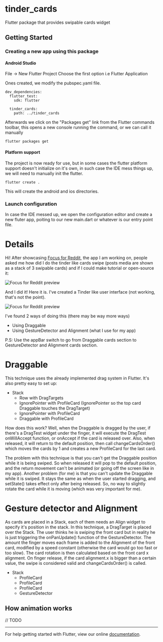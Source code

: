 # tinder_cards

Flutter package that provides swipable cards widget

## Getting Started

### Creating a new app using this package
#### Android Studio
File -> New Flutter Project
    Choose the first option i.e Flutter Application

Ones created, we modify the pubspec.yaml file.

```
dev_dependencies:
  flutter_test:
    sdk: flutter

  tinder_cards:
    path: ../tinder_cards
```

Afterwards we click on the "Packages get" link from the Flutter commands toolbar, this opens
a new console running the command, or we can call it manually
```
flutter packages get
```

#### Platform support
The project is now ready for use, but in some cases the flutter platform support doesn't initialize
on it's own, in such case the IDE mess things up, we will need to manually init the flutter.

```
flutter create .
```
This will create the android and ios directories.

### Launch configuration
In case the IDE messed up, we open the configuration editor and create a new fluter app, poiting to
our new main.dart or whatever is our entry point file.


# Details

Hi! After showcasing [Focus for Reddit](https://play.google.com/store/apps/details?id=com.skuu.focusreddit), the app I am working on, people asked me how did I do the tinder like cards swipe (posts media are shown as a stack of 3 swipable cards) and if I could make tutorial or open-source it:

![Focus for Reddit preview](https://i.imgur.com/vVyY7O5.gif)

And I did it! Here it is. I've created a Tinder like user interface (not working, that's not the point).

![Focus for Reddit preview](https://i.imgur.com/PM9AhLX.gif)

I've found 2 ways of doing this (there may be way more ways)
 - Using Draggable
 - Using GestureDetector and Alignment (what I use for my app)

P.S: Use the appBar switch to go from Draggable cards section to GestureDetector and Alignment cards section.

# Draggable
This technique uses the already implemented drag system in Flutter. It's also pretty easy to set up:
 - Stack
   - Row with DragTargets
   - IgnorePointer with ProfileCard (IgnorePointer so the top card Draggable touches the DragTarget)
   - IgnorePointer with ProfileCard
   - Draggable with ProfileCard

How does this work? Well, when the Draggable is dragged by the user, if there's a DragTest widget under the finger, it will execute the DragTest onWillAccept function, or onAccept if the card is released over. Also, when released, it will return to the default position, then call changeCardsOrder() which moves the cards by 1 and creates a new ProfileCard for the last card.

The problem with this technique is that you can't get the Draggable position while it is being swiped. So when released it will pop to the default position, and the return movement can't be animated (or going off the screen like in my app). Another problem (for me) is that you can't update the Draggable while it is swiped. It stays the same as when the user started dragging, and setState() takes effect only after being released. So, no way to slightly rotate the card while it is moving (which was very important for me).

# Gesture detector and Alignment
As cards are placed in a Stack, each of them needs an Align widget to specify it's position in the stack. In this technique, a DragTarget is placed over the Stack.
The user thinks he is swiping the front card but in reality he is just triggering the onPanUpdate() function of the GestureDetector. The amount the finger moves each frame is added to the Alignment of the front card, modified by a speed constant (otherwise the card would go too fast or too slow).
The card rotation is then calculated based on the front card x alignment. On finger release, if the card alignment.x is bigger than a certain value, the swipe is considered valid and changeCardsOrder() is called.
 - Stack
   - ProfileCard
   - ProfileCard
   - ProfileCard
   - GestureDetector

## How animation works
// TODO

<hr>

For help getting started with Flutter, view our online
[documentation](https://flutter.io/).